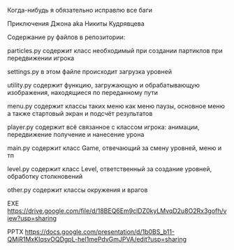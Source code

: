 Когда-нибудь я обязательно исправлю все баги

Приключения Джона aka Никиты Кудрявцева

Содержание py файлов в репозитории:

particles.py содержит класс необходимый 
при создании партиклов при передвижении игрока

settings.py в этом файле происходит загрузка 
уровней

utility.py содержит функцию, загружающую и обрабатывающую
изображения, находящиеся по переданному пути

menu.py содержит классы таких меню как меню паузы, основное меню
а также стартовый экран и подсчёт результатов

player.py содержит всё связанное с классом игрока:
анимации, передвижение получение и нанесение урона

main.py содержит класс Game, отвечающий за смену уровней, меню и тп

level.py содержит класс Level, ответственный за создание уровней, обработку столкновений

other.py содержит классы окружения и врагов



EXE 
https://drive.google.com/file/d/18BEQ6Em9clDZ0kyLMvqD2u8O2Rx3gofh/view?usp=sharing

PPTX 
https://docs.google.com/presentation/d/1b0BS_b11-QMjR1MxKIqsvOQDgpL-hel1mePdvGmJPVA/edit?usp=sharing
